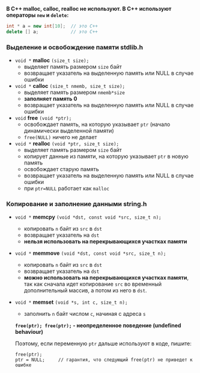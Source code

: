 **В С++ malloc, calloc, realloc не используют. В С++ используют операторы `new` и `delete`:**

```C++
int * a = new int[10];  // это С++
delete [] a;            // это С++
```

### **Выделение и освобождение памяти stdlib.h**

- `void *` **malloc** `(size_t size);`
    - выделяет память размером `size` байт
    - возвращает указатель на выделенную память или NULL в случае ошибки
- `void *` **calloc** `(size_t nmemb, size_t size);`
    - выделяет память размером `nmemb*size`
    - **заполняет память 0**
    - возвращает указатель на выделенную память или NULL в случае ошибки
- `void` **free** `(void *ptr);`
    - освобождает память, на которую указывает `ptr` (начало динамически выделенной памяти)
    - `free(NULL)` ничего не делает
- `void *` **realloc** `(void *ptr, size_t size);`
    - выделяет память размером `size` байт
    - копирует данные из памяти, на которую указывает `ptr` в новую память
    - освобождает старую память
    - возвращает указатель на выделенную память или NULL в случае ошибки
    - при `ptr=NULL` работает как `malloc`

### **Копирование и заполнение данными string.h**

- `void *` **memcpy** `(void *dst, const void *src, size_t n);`
    - копировать `n` байт из `src` в `dst`
    - возвращает указатель на `dst`
    - **нельзя использовать на перекрывающихся участках памяти**
- `void *` **memmove** `(void *dst, const void *src, size_t n);`
    - копировать `n` байт из `src` в `dst`
    - возвращает указатель на `dst`
    - **можно использовать на перекрывающихся участках памяти**, так как сначала идет копирование `src` во временный дополнительный массив, а потом из него в `dst`.
- `void *` **memset** `(void *s, int c, size_t n);`
    
    - заполнить `n` байт числом `с`, начиная с адреса `s`
    
      
    
    **`free(ptr); free(ptr);` - неопределенное поведение (undefined behaviour)**
    
    Поэтому, если переменную `ptr` дальше используют в коде, пишите:
    
    ```Plain
    free(ptr);
    ptr = NULL;     // гарантия, что следующий free(ptr) не приведет к ошибке
    ```
